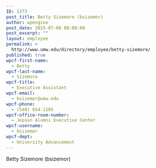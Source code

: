 ```yaml
---
ID: 1373
post_title: Betty Sizemore (bsizemor)
author: wpengine
post_date: 2015-07-06 08:00:00
post_excerpt: ""
layout: employee
permalink: >
  http://www.umw.edu/directory/employee/betty-sizemore/
published: true
wpcf-first-name:
  - Betty
wpcf-last-name:
  - Sizemore
wpcf-title:
  - Executive Assistant
wpcf-email:
  - bsizemor@umw.edu
wpcf-phone:
  - (540) 654-1105
wpcf-office-room-number:
  - Jepson Alumni Executive Center
wpcf-username:
  - bsizemor
wpcf-dept:
  - University Advancement
---
```

Betty Sizemore (bsizemor)